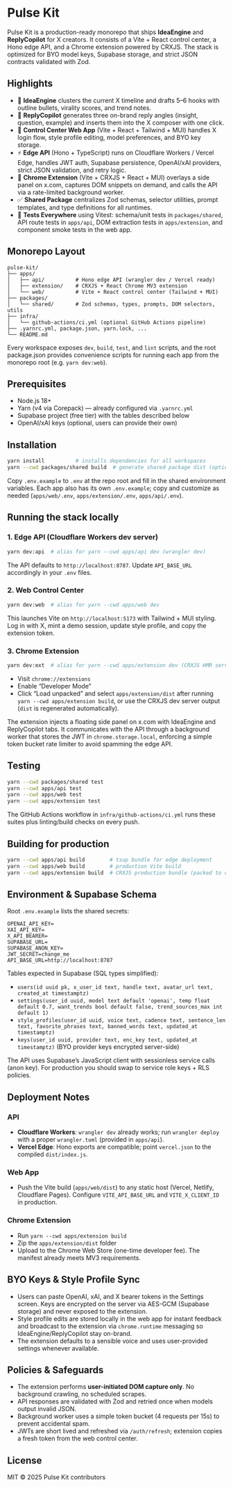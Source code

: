 # Pulse Kit

Pulse Kit is a production-ready monorepo that ships **IdeaEngine** and **ReplyCopilot** for X creators. It consists of a Vite + React control center, a Hono edge API, and a Chrome extension powered by CRXJS. The stack is optimized for BYO model keys, Supabase storage, and strict JSON contracts validated with Zod.

## Highlights

- 🧠 **IdeaEngine** clusters the current X timeline and drafts 5–6 hooks with outline bullets, virality scores, and trend notes.
- 💬 **ReplyCopilot** generates three on-brand reply angles (insight, question, example) and inserts them into the X composer with one click.
- 🧭 **Control Center Web App** (Vite + React + Tailwind + MUI) handles X login flow, style profile editing, model preferences, and BYO key storage.
- ⚡ **Edge API** (Hono + TypeScript) runs on Cloudflare Workers / Vercel Edge, handles JWT auth, Supabase persistence, OpenAI/xAI providers, strict JSON validation, and retry logic.
- 🧩 **Chrome Extension** (Vite + CRXJS + React + MUI) overlays a side panel on x.com, captures DOM snippets on demand, and calls the API via a rate-limited background worker.
- ✅ **Shared Package** centralizes Zod schemas, selector utilities, prompt templates, and type definitions for all runtimes.
- 🧪 **Tests Everywhere** using Vitest: schema/unit tests in `packages/shared`, API route tests in `apps/api`, DOM extraction tests in `apps/extension`, and component smoke tests in the web app.

## Monorepo Layout

```
pulse-kit/
├── apps/
│   ├── api/          # Hono edge API (wrangler dev / Vercel ready)
│   ├── extension/    # CRXJS + React Chrome MV3 extension
│   └── web/          # Vite + React control center (Tailwind + MUI)
├── packages/
│   └── shared/       # Zod schemas, types, prompts, DOM selectors, utils
├── infra/
│   └── github-actions/ci.yml (optional GitHub Actions pipeline)
├── .yarnrc.yml, package.json, yarn.lock, ...
└── README.md
```

Every workspace exposes `dev`, `build`, `test`, and `lint` scripts, and the root package.json provides convenience scripts for running each app from the monorepo root (e.g. `yarn dev:web`).

## Prerequisites

- Node.js 18+
- Yarn (v4 via Corepack) — already configured via `.yarnrc.yml`
- Supabase project (free tier) with the tables described below
- OpenAI/xAI keys (optional, users can provide their own)

## Installation

```bash
yarn install          # installs dependencies for all workspaces
yarn --cwd packages/shared build  # generate shared package dist (optional for dev)
```

Copy `.env.example` to `.env` at the repo root and fill in the shared environment variables. Each app also has its own `.env.example`; copy and customize as needed (`apps/web/.env`, `apps/extension/.env`, `apps/api/.env`).

## Running the stack locally

### 1. Edge API (Cloudflare Workers dev server)

```bash
yarn dev:api  # alias for yarn --cwd apps/api dev (wrangler dev)
```

The API defaults to `http://localhost:8787`. Update `API_BASE_URL` accordingly in your `.env` files.

### 2. Web Control Center

```bash
yarn dev:web  # alias for yarn --cwd apps/web dev
```

This launches Vite on `http://localhost:5173` with Tailwind + MUI styling. Log in with X, mint a demo session, update style profile, and copy the extension token.

### 3. Chrome Extension

```bash
yarn dev:ext  # alias for yarn --cwd apps/extension dev (CRXJS HMR server)
```

- Visit `chrome://extensions`
- Enable “Developer Mode”
- Click “Load unpacked” and select `apps/extension/dist` after running `yarn --cwd apps/extension build`, or use the CRXJS dev server output (`dist` is regenerated automatically).

The extension injects a floating side panel on x.com with IdeaEngine and ReplyCopilot tabs. It communicates with the API through a background worker that stores the JWT in `chrome.storage.local`, enforcing a simple token bucket rate limiter to avoid spamming the edge API.

## Testing

```bash
yarn --cwd packages/shared test
yarn --cwd apps/api test
yarn --cwd apps/web test
yarn --cwd apps/extension test
```

The GitHub Actions workflow in `infra/github-actions/ci.yml` runs these suites plus linting/build checks on every push.

## Building for production

```bash
yarn --cwd apps/api build        # tsup bundle for edge deployment
yarn --cwd apps/web build        # production Vite build
yarn --cwd apps/extension build  # CRXJS production bundle (packed to dist/)
```

## Environment & Supabase Schema

Root `.env.example` lists the shared secrets:

```
OPENAI_API_KEY=
XAI_API_KEY=
X_API_BEARER=
SUPABASE_URL=
SUPABASE_ANON_KEY=
JWT_SECRET=change_me
API_BASE_URL=http://localhost:8787
```

Tables expected in Supabase (SQL types simplified):

- `users(id uuid pk, x_user_id text, handle text, avatar_url text, created_at timestamptz)`
- `settings(user_id uuid, model text default 'openai', temp float default 0.7, want_trends bool default false, trend_sources_max int default 1)`
- `style_profiles(user_id uuid, voice text, cadence text, sentence_len text, favorite_phrases text, banned_words text, updated_at timestamptz)`
- `keys(user_id uuid, provider text, enc_key text, updated_at timestamptz)` (BYO provider keys encrypted server-side)

The API uses Supabase’s JavaScript client with sessionless service calls (anon key). For production you should swap to service role keys + RLS policies.

## Deployment Notes

### API
- **Cloudflare Workers**: `wrangler dev` already works; run `wrangler deploy` with a proper `wrangler.toml` (provided in `apps/api`).
- **Vercel Edge**: Hono exports are compatible; point `vercel.json` to the compiled `dist/index.js`.

### Web App
- Push the Vite build (`apps/web/dist`) to any static host (Vercel, Netlify, Cloudflare Pages). Configure `VITE_API_BASE_URL` and `VITE_X_CLIENT_ID` in production.

### Chrome Extension
- Run `yarn --cwd apps/extension build`
- Zip the `apps/extension/dist` folder
- Upload to the Chrome Web Store (one-time developer fee). The manifest already meets MV3 requirements.

## BYO Keys & Style Profile Sync

- Users can paste OpenAI, xAI, and X bearer tokens in the Settings screen. Keys are encrypted on the server via AES-GCM (Supabase storage) and never exposed to the extension.
- Style profile edits are stored locally in the web app for instant feedback and broadcast to the extension via `chrome.runtime` messaging so IdeaEngine/ReplyCopilot stay on-brand.
- The extension defaults to a sensible voice and uses user-provided settings whenever available.

## Policies & Safeguards

- The extension performs **user-initiated DOM capture only**. No background crawling, no scheduled scrapes.
- API responses are validated with Zod and retried once when models output invalid JSON.
- Background worker uses a simple token bucket (4 requests per 15s) to prevent accidental spam.
- JWTs are short lived and refreshed via `/auth/refresh`; extension copies a fresh token from the web control center.

## License

MIT © 2025 Pulse Kit contributors
